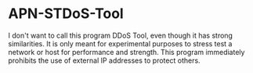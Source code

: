 # APN-STDoS-Tool

I don't want to call this program DDoS Tool, even though it has strong similarities.
It is only meant for experimental purposes to stress test a network or host for performance and strength.
This program immediately prohibits the use of external IP addresses to protect others.
